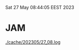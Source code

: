 Sat 27 May 08:44:05 EEST 2023
# JAM
<a href='./cache/202305/27_08.log'>./cache/202305/27_08.log</a>

